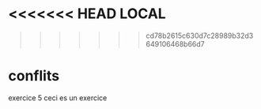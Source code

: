 <<<<<<< HEAD
LOCAL
=======

>>>>>>> cd78b2615c630d7c28989b32d3649106468b66d7
# conflits
exercice 5
ceci es un exercice 
